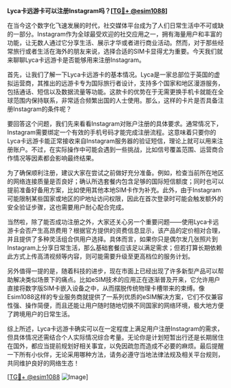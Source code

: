 **Lyca卡远游卡可以注册Instagram吗？[[TG💪+ @esim1088](https://t.me/s/esim1088)]**

在当今这个数字化飞速发展的时代，社交媒体平台成为了人们日常生活中不可或缺的一部分。Instagram作为全球最受欢迎的社交应用之一，拥有海量用户和丰富的功能，让无数人通过它分享生活、展示才华或者进行商业活动。然而，对于那些经常旅行或者生活在海外的朋友来说，选择合适的SIM卡显得尤为重要。今天我们就来聊聊Lyca卡远游卡是否能够用来注册Instagram。

首先，让我们了解一下Lyca卡远游卡的基本情况。Lyca是一家总部位于英国的虚拟运营商，其推出的远游卡专为国际旅行者设计，支持多个国家和地区漫游服务，包括通话、短信以及数据流量等功能。这款卡的优势在于无需更换手机卡就能在全球范围内保持联系，非常适合频繁出国的人士使用。那么，这样的卡片是否具备注册Instagram的条件呢？

要回答这个问题，我们先来看看Instagram对账户注册的具体要求。通常情况下，Instagram需要绑定一个有效的手机号码才能完成注册流程。这意味着只要你的Lyca卡远游卡能正常接收来自Instagram服务器的验证短信，理论上就可以用来注册账户。不过，在实际操作中可能会遇到一些挑战，比如信号覆盖范围、运营商合作情况等因素都会影响最终结果。

为了确保顺利注册，建议大家在尝试之前做好充分准备。例如，检查当前所在地区的网络连接质量是否良好；确认所选套餐内包含足够的国际短信额度；同时也可以提前准备好备用方案，比如使用其他本地SIM卡作为补充。此外，由于Instagram可能限制某些国家或地区的IP地址访问权限，因此在首次登录时可能会触发额外的安全验证步骤，这也需要用户耐心配合完成。

当然啦，除了能否成功注册之外，大家还关心另一个重要问题——使用Lyca卡远游卡会否产生高昂费用？根据官方提供的资费信息显示，该产品的定价相对合理，并且提供了多种灵活组合供用户选择。具体而言，如果你只是偶尔发几张照片到Instagram上分享日常生活，那么基础套餐应该足以满足需求；但若打算长期依赖此方式上传高清视频等内容，则可能需要升级至更高档位的服务计划。

另外值得一提的是，随着科技的进步，现在市面上已经出现了许多新型产品可以帮助解决类似场景下的痛点。比如eSIM技术的应用正在逐渐普及开来，它允许用户直接将数字版SIM卡嵌入设备之中，从而摆脱传统物理卡槽带来的束缚。像Esim1088这样的专业服务商就提供了一系列优质的eSIM解决方案，它们不仅兼容性强、操作简便，而且还能让用户随时随地切换不同国家的网络环境，极大地方便了跨境用户的日常生活。

综上所述，Lyca卡远游卡确实可以在一定程度上满足用户注册Instagram的需求，但具体情况还需结合个人实际情况综合考量。无论你是计划短暂出行还是长期居住在国外，都应当提前规划好相关事宜，以免因疏忽而造成不必要的麻烦。最后提醒一下所有小伙伴，无论采用哪种方法，请务必遵守当地法律法规及相关平台规则，共同维护良好的网络生态！

[[TG💪+ @esim1088](https://t.me/s/esim1088) ![Image](https://i.postimg.cc/4NQfJmqS/Snipaste-2025-05-13-00-14-12.png)]